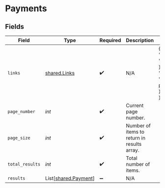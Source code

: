 # Payments


## Fields

| Field                                                                                             | Type                                                                                              | Required                                                                                          | Description                                                                                       | Example                                                                                           |
| ------------------------------------------------------------------------------------------------- | ------------------------------------------------------------------------------------------------- | ------------------------------------------------------------------------------------------------- | ------------------------------------------------------------------------------------------------- | ------------------------------------------------------------------------------------------------- |
| `links`                                                                                           | [shared.Links](../../models/shared/links.md)                                                      | :heavy_check_mark:                                                                                | N/A                                                                                               | {<br/>"self": {<br/>"href": "/companies"<br/>},<br/>"current": {<br/>"href": "/companies?page=1\u0026pageSize=10"<br/>}<br/>} |
| `page_number`                                                                                     | *int*                                                                                             | :heavy_check_mark:                                                                                | Current page number.                                                                              |                                                                                                   |
| `page_size`                                                                                       | *int*                                                                                             | :heavy_check_mark:                                                                                | Number of items to return in results array.                                                       |                                                                                                   |
| `total_results`                                                                                   | *int*                                                                                             | :heavy_check_mark:                                                                                | Total number of items.                                                                            |                                                                                                   |
| `results`                                                                                         | List[[shared.Payment](../../models/shared/payment.md)]                                            | :heavy_minus_sign:                                                                                | N/A                                                                                               |                                                                                                   |
